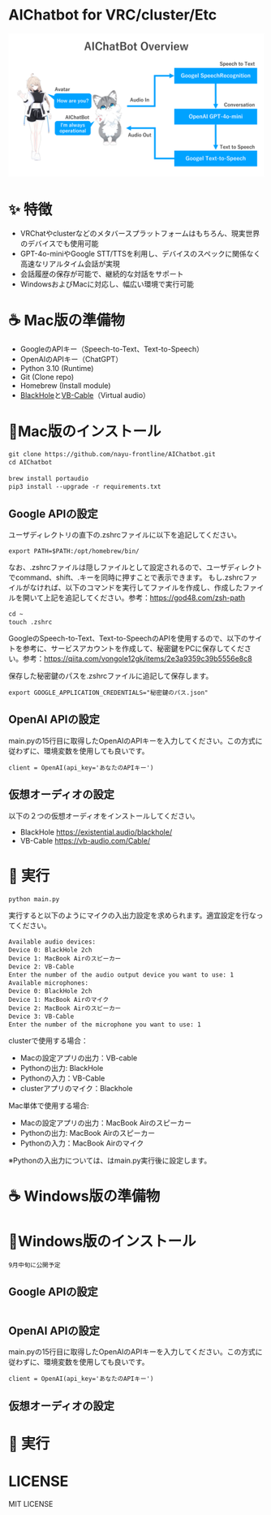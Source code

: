 # AIChatbot for VRC/cluster/Etc

![AIChatbot Architecture Overview](overview.png)

# ✨ 特徴

- VRChatやclusterなどのメタバースプラットフォームはもちろん、現実世界のデバイスでも使用可能
- GPT-4o-miniやGoogle STT/TTSを利用し、デバイスのスペックに関係なく高速なリアルタイム会話が実現
- 会話履歴の保存が可能で、継続的な対話をサポート
- WindowsおよびMacに対応し、幅広い環境で実行可能


# ☕️ Mac版の準備物

- GoogleのAPIキー（Speech-to-Text、Text-to-Speech）
- OpenAIのAPIキー（ChatGPT）
- Python 3.10 (Runtime)
- Git (Clone repo)
- Homebrew (Install module)
- [BlackHole](https://existential.audio/blackhole/)と[VB-Cable](https://vb-audio.com/Cable/)（Virtual audio）


# 🚩Mac版のインストール

```terminal
git clone https://github.com/nayu-frontline/AIChatbot.git
cd AIChatbot

brew install portaudio
pip3 install --upgrade -r requirements.txt
```

## Google APIの設定
ユーザディレクトリの直下の.zshrcファイルに以下を追記してください。
```
export PATH=$PATH:/opt/homebrew/bin/
```
なお、.zshrcファイルは隠しファイルとして設定されるので、ユーザディレクトでcommand、shift、.キーを同時に押すことで表示できます。
もし.zshrcファイルがなければ、以下のコマンドを実行してファイルを作成し、作成したファイルを開いて上記を追記してください。参考：https://god48.com/zsh-path

```terminal
cd ~
touch .zshrc
```

GoogleのSpeech-to-Text、Text-to-SpeechのAPIを使用するので、以下のサイトを参考に、サービスアカウントを作成して、秘密鍵をPCに保存してください。参考：https://qiita.com/vongole12gk/items/2e3a9359c39b5556e8c8

保存した秘密鍵のパスを.zshrcファイルに追記して保存します。
```
export GOOGLE_APPLICATION_CREDENTIALS="秘密鍵のパス.json"
```

## OpenAI APIの設定

main.pyの15行目に取得したOpenAIのAPIキーを入力してください。この方式に従わずに、環境変数を使用しても良いです。
```
client = OpenAI(api_key='あなたのAPIキー')
```

## 仮想オーディオの設定
以下の２つの仮想オーディオをインストールしてください。
* BlackHole https://existential.audio/blackhole/
* VB-Cable https://vb-audio.com/Cable/


# 🚀 実行

```
python main.py
```


実行すると以下のようにマイクの入出力設定を求められます。適宜設定を行なってください。
```
Available audio devices:
Device 0: BlackHole 2ch
Device 1: MacBook Airのスピーカー
Device 2: VB-Cable
Enter the number of the audio output device you want to use: 1
Available microphones:
Device 0: BlackHole 2ch
Device 1: MacBook Airのマイク
Device 2: MacBook Airのスピーカー
Device 3: VB-Cable
Enter the number of the microphone you want to use: 1
```

clusterで使用する場合：
* Macの設定アプリの出力：VB-cable
* Pythonの出力: BlackHole
* Pythonの入力：VB-Cable
* clusterアプリのマイク：Blackhole

Mac単体で使用する場合:
* Macの設定アプリの出力：MacBook Airのスピーカー
* Pythonの出力: MacBook Airのスピーカー
* Pythonの入力：MacBook Airのマイク

※Pythonの入出力については、はmain.py実行後に設定します。


# ☕️ Windows版の準備物

# 🚩Windows版のインストール

```
9月中旬に公開予定
```

## Google APIの設定
```
```

## OpenAI APIの設定

main.pyの15行目に取得したOpenAIのAPIキーを入力してください。この方式に従わずに、環境変数を使用しても良いです。
```
client = OpenAI(api_key='あなたのAPIキー')
```

## 仮想オーディオの設定



# 🚀 実行


# LICENSE
MIT LICENSE
